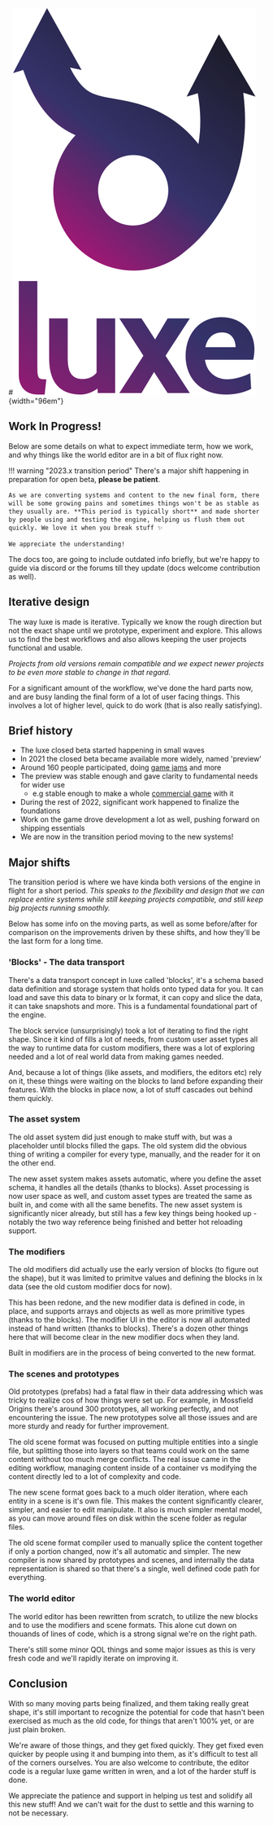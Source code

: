 #![](../images/luxe-dark.svg){width="96em"}

## Work In Progress!

Below are some details on what to expect immediate term, how we work, and why things like the world editor are in a bit of flux right now. 

!!! warning "2023.x transition period"
    There's a major shift happening in preparation for open beta, **please be patient**.   

    As we are converting systems and content to the new final form, there will be some growing pains and sometimes things won't be as stable as they usually are. **This period is typically short** and made shorter by people using and testing the engine, helping us flush them out quickly. We love it when you break stuff ✨
  
    We appreciate the understanding!

The docs too, are going to include outdated info briefly, but we're happy to guide via discord or the forums till they update (docs welcome contribution as well).

## Iterative design

The way luxe is made is iterative. Typically we know the rough direction but
not the exact shape until we prototype, experiment and explore. This allows us to find
the best workflows and also allows keeping the user projects functional and usable. 

_Projects from old versions remain compatible and we expect newer projects to be even more stable to change in that regard._

For a significant amount of the workflow, we've done the hard parts now, and are busy landing the final form of a lot of user facing things. This involves a lot of higher level, quick to do work (that is also really satisfying).

## Brief history

- The luxe closed beta started happening in small waves 
- In 2021 the closed beta became available more widely, named 'preview'
- Around 160 people participated, doing [game jams](https://luxeengine.com/luxe-jam-1/) and more
- The preview was stable enough and gave clarity to fundamental needs for wider use
    - e.g stable enough to make a whole [commercial game](https://store.steampowered.com/app/1836400/) with it
- During the rest of 2022, significant work happened to finalize the foundations 
- Work on the game drove development a lot as well, pushing forward on shipping essentials
- We are now in the transition period moving to the new systems!

## Major shifts

The transition period is where we have kinda both versions of the engine in flight for a short period.
_This speaks to the flexibility and design that we can replace entire systems while still keeping projects compatible, and still keep big projects running smoothly._

Below has some info on the moving parts, as well as some before/after for comparison on the improvements driven by these shifts, and how they'll be the last form for a long time.

### 'Blocks' - The data transport

There's a data transport concept in luxe called 'blocks', it's a schema based data definition and storage system that holds onto typed data for you. It can load and save this data to binary or lx format, it can copy and slice the data, it can take snapshots and more. This is a fundamental foundational part of the engine.

The block service (unsurprisingly) took a lot of iterating to find the right shape. Since it kind of fills a lot of needs, from custom user asset types all the way to runtime data for custom modifiers, there was a lot of exploring needed and a lot of real world data from making games needed. 

And, because a lot of things (like assets, and modifiers, the editors etc) rely on it, these things were waiting on the blocks to land before expanding their features. With the blocks in place now, a lot of stuff cascades out behind them quickly.

### The asset system 
The old asset system did just enough to make stuff with, but was a placeholder until blocks filled the gaps. The old system did the obvious thing of writing a compiler for every type, manually, and the reader for it on the other end. 

The new asset system makes assets automatic, where you define the asset schema, it handles all the details (thanks to blocks). Asset processing is now user space as well, and custom asset types are treated the same as built in, and come with all the same benefits. The new asset system is significantly nicer already, but still has a few key things being hooked up - notably the two way reference being finished and better hot reloading support.

### The modifiers
The old modifiers did actually use the early version of blocks (to figure out the shape), but it was limited to primitve values and defining the blocks in lx data (see the old custom modifier docs for now). 

This has been redone, and the new modifier data is defined in code, in place, and supports arrays and objects as well as more primitive types (thanks to the blocks). The modifier UI in the editor is now all automated instead of hand written (thanks to blocks). There's a dozen other things here that will become clear in the new modifier docs when they land.

Built in modifiers are in the process of being converted to the new format.

### The scenes and prototypes
Old prototypes (prefabs) had a fatal flaw in their data addressing which was tricky to realize cos of how things were set up. For example, in Mossfield Origins there's around 300 prototypes, all working perfectly, and not encountering the issue. The new prototypes solve all those issues and are more sturdy and ready for further improvement.

The old scene format was focused on putting multiple entities into a single file, but splitting those into layers so that teams could work on the same content without too much merge conflicts. The real issue came in the editing workflow, managing content inside of a container vs modifying the content directly led to a lot of complexity and code. 

The new scene format goes back to a much older iteration, where each entity in a scene is it's own file. This makes the content significantly clearer, simpler, and easier to edit manipulate. It also is much simpler mental model, as you can move around files on disk within the scene folder as regular files.

The old scene format compiler used to manually splice the content together if only a portion changed, now it's all automatic and simpler. The new compiler is now shared by prototypes and scenes, and internally the data representation is shared so that there's a single, well defined code path for everything. 

### The world editor

The world editor has been rewritten from scratch, to utilize the new blocks and to use the modifiers and scene formats. This alone cut down on thouands of lines of code, which is a strong signal we're on the right path.

There's still some minor QOL things and some major issues as this is very fresh code and we'll rapidly iterate on improving it.


## Conclusion

With so many moving parts being finalized, and them taking really great shape, it's still important to recognize the potential for code that hasn't been exercised as much as the old code, for things that aren't 100% yet, or are just plain broken. 

We're aware of those things, and they get fixed quickly. They get fixed even quicker by people using it and bumping into them, as it's difficult to test all of the corners ourselves. You are also welcome to contribute, the editor code is a regular luxe game written in wren, and a lot of the harder stuff is done.

We appreciate the patience and support in helping us test and solidify all this new stuff! And we can't wait for the dust to settle and this warning to not be necessary.